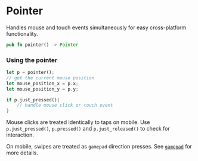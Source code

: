 # Pointer

Handles mouse and touch events simultaneously for easy cross-platform functionality.

```rust title="turbo::input"
pub fn pointer() -> Pointer
```

### Using the pointer

```rust 
let p = pointer();
// get the current mouse position
let mouse_position_x = p.x;
let mouse_position_y = p.y;

if p.just_pressed(){
    // handle mouse click or touch event
}
```

Mouse clicks are treated identically to taps on mobile. Use `p.just_pressed()`, `p.pressed()` and `p.just_released()` to check for interaction.

On mobile, swipes are treated as `gamepad` direction presses. See [`gamepad`](/rust-sdk/input/gamepad) for more details.

